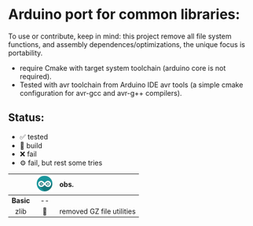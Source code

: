 # Arduino port for common libraries:
To use or contribute, keep in mind: this project remove all file system functions, and assembly dependences/optimizations, the unique focus is portability.

- require Cmake with target system toolchain (arduino core is not required).
- Tested with avr toolchain from Arduino IDE avr tools (a simple cmake configuration for avr-gcc and avr-g++ compilers).

## Status:
- ✅ tested
- 🔨 build
- ❌ fail
- ⚙️ fail, but rest some tries

| | ![Windows](./ard.png) | obs. |
| :---: | :---: | :--- |
| **Basic**      | -- | |
| zlib           | 🔨 | removed GZ file utilities |
